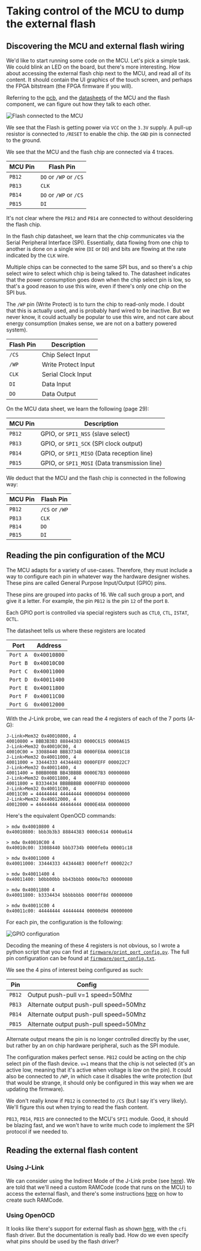 Taking control of the MCU to dump the external flash
====================================================

## Discovering the MCU and external flash wiring

We'd like to start running some code on the MCU. Let's pick a simple task.
We could blink an LED on the board, but there's more interesting.
How about accessing the external flash chip next to the MCU, and read all of its
content. It should contain the UI graphics of the touch screen, and perhaps the
FPGA bitstream (the FPGA firmware if you will).

Referring to the [pcb](../pcb), and the [datasheets](../datasheet) of the MCU
and the flash component, we can figure out how they talk to each other.

![Flash connected to the MCU](pcb.jpg)

We see that the Flash is getting power via `VCC` on the `3.3V` supply. A pull-up
resistor is connected to `/RESET` to enable the chip. the `GND` pin is connected
to the ground.

We see that the MCU and the flash chip are connected via 4 traces.

 MCU Pin | Flash Pin
---------|----------
`PB12`   | `DO` or `/WP` or `/CS`
`PB13`   | `CLK`
`PB14`   | `DO` or `/WP` or `/CS`
`PB15`   | `DI`

It's not clear where the `PB12` and `PB14` are connected to without desoldering
the flash chip.

In the flash chip datasheet, we learn that the chip communicates via the Serial
Peripheral Interface (SPI). Essentially, data flowing from one chip to another
is done on a single wire (`DI` or `DO`) and bits are flowing at the rate
indicated by the `CLK` wire.

Multiple chips can be connected to the same SPI bus, and so there's a chip
select wire to select which chip is being talked to. The datasheet indicates
that the power consumption goes down when the chip select pin is low, so that's
a good reason to use this wire, even if there's only one chip on the SPI bus.

The `/WP` pin (Write Protect) is to turn the chip to read-only mode. I doubt
that this is actually used, and is probably hard wired to be inactive. But we
never know, it could actually be popular to use this wire, and not care about
energy consumption (makes sense, we are not on a battery powered system).

 Flash Pin | Description
-----------|----------
`/CS`      | Chip Select Input
`/WP`      | Write Protect Input
`CLK`      | Serial Clock Input
`DI`       | Data Input
`DO`       | Data Output

On the MCU data sheet, we learn the following (page 29):

MCU Pin | Description
--------|--------------
`PB12`  | GPIO, or `SPI1_NSS` (slave select)
`PB13`  | GPIO, or `SPI1_SCK` (SPI clock output)
`PB14`  | GPIO, or `SPI1_MISO` (Data reception line)
`PB15`  | GPIO, or `SPI1_MOSI` (Data transmission line)

We deduct that the MCU and the flash chip is connected in the following way:

 MCU Pin | Flash Pin
---------|----------
`PB12`   | `/CS` or `/WP`
`PB13`   | `CLK`
`PB14`   | `DO`
`PB15`   | `DI`

## Reading the pin configuration of the MCU

The MCU adapts for a variety of use-cases. Therefore, they must include a way to
configure each pin in whatever way the hardware designer wishes.
These pins are called General Purpose Input/Output (GPIO) pins.

These pins are grouped into packs of 16. We call such group a port, and give it
a letter. For example, the pin `PB12` is the pin `12` of the port `B`.

Each GPIO port is controlled via special registers such as `CTL0`, `CTL`, `ISTAT`,
`OCTL`.

The datasheet tells us where these registers are located

Port     | Address
---------|-------------
`Port A` | `0x40010800`
`Port B` | `0x40010C00`
`Port C` | `0x40011000`
`Port D` | `0x40011400`
`Port E` | `0x40011800`
`Port F` | `0x40011C00`
`Port G` | `0x40012000`

With the J-Link probe, we can read the 4 registers of each of the 7 ports (A-G):

```
J-Link>Mem32 0x40010800, 4
40010800 = BBB3B3B3 88844383 0000C615 0000A615
J-Link>Mem32 0x40010C00, 4
40010C00 = 33088440 BBB3734B 0000FE0A 00001C18
J-Link>Mem32 0x40011000, 4
40011000 = 33444333 44344483 0000FEFF 000022C7
J-Link>Mem32 0x40011400, 4
40011400 = B0BB00BB BB43BBBB 0000E7B3 00000080
J-Link>Mem32 0x40011800, 4
40011800 = B3334434 BBBBBBBB 0000FF8D 00000000
J-Link>Mem32 0x40011C00, 4
40011C00 = 44444444 44444444 00000D94 00000000
J-Link>Mem32 0x40012000, 4
40012000 = 44444444 44444444 0000E48A 00000000
```

Here's the equivalent OpenOCD commands:

```
> mdw 0x40010800 4
0x40010800: bbb3b3b3 88844383 0000c614 0000a614

> mdw 0x40010C00 4
0x40010c00: 33088440 bbb3734b 0000fe0a 00001c18

> mdw 0x40011000 4
0x40011000: 33444333 44344483 0000feff 000022c7

> mdw 0x40011400 4
0x40011400: b0bb00bb bb43bbbb 0000e7b3 00000080

> mdw 0x40011800 4
0x40011800: b3334434 bbbbbbbb 0000ff8d 00000000

> mdw 0x40011C00 4
0x40011c00: 44444444 44444444 00000d94 00000000
```

For each pin, the configuration is the following:

![GPIO configuration](gpio_config.png)

Decoding the meaning of these 4 registers is not obvious, so I wrote a python
script that you can find at [`firmware/print_port_config.py`](../firmware/print_port_config.py).
The full pin configuration can be found at [`firmware/port_config.txt`](../firmware/port_config.txt).

We see the 4 pins of interest being configured as such:

Pin    | Config
-------|------
`PB12` | Output push-pull v=1 speed=50Mhz
`PB13` | Alternate output push-pull speed=50Mhz
`PB14` | Alternate output push-pull speed=50Mhz
`PB15` | Alternate output push-pull speed=50Mhz

Alternate output means the pin is no longer controlled directly by the user, but
rather by an on chip hardware peripheral, such as the SPI module.

The configuration makes perfect sense. `PB12` could be acting on the chip select pin
of the flash device. `v=1` means that the chip is not selected (it's an active
low, meaning that it's active when voltage is low on the pin). It could also be
connected to `/WP`, in which case it disables the write protection (but that
would be strange, it should only be configured in this way when we are updating
the firmware).

We don't really know if `PB12` is connected to `/CS` (but I say it's very
likely). We'll figure this out when trying to read the flash content.

`PB13`, `PB14`, `PB15` are connected to the MCU's `SPI1` module. Good, it should
be blazing fast, and we won't have to write much code to implement the SPI
protocol if we needed to.

## Reading the external flash content

### Using J-Link

We can consider using the Indirect Mode of the J-Link probe (see
[here](https://wiki.segger.com/Programming_External_SPI_Flashes)).
We are told that we'll need a custom RAMCode (code that runs on the MCU) to
access the external flash, and there's some instructions
[here](https://wiki.segger.com/Open_Flashloader#Create_a_Flash_Loader) on how to
create such RAMCode.

### Using OpenOCD

It looks like there's support for external flash as shown
[here](https://www.openocd.org/doc/html/Flash-Commands.html#index-cfi), with the
`cfi` flash driver. But the documentation is really bad. How do we even specify
what pins should be used by the flash driver?
